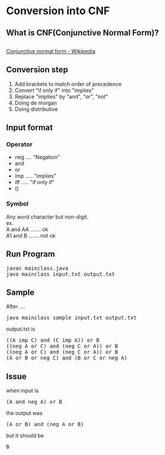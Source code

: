 # Conversion into CNF

## What is CNF(Conjunctive Normal Form)?

## 

[Conjunctive normal form - Wikipedia](https://en.wikipedia.org/wiki/Conjunctive_normal_form)

## Conversion step

1.  Add brackets to match order of precedence
2.  Convert "if only if" into "implies"
3.  Replace "implies" by "and", "or", "not"
4.  Doing de morgan
5.  Doing distributive

## Input format

### Operator

*   neg .... "Negation"
*   and
*   or
*   imp ..... "implies"
*   iff ..... "if only if"
*   ()

### Symbol

Any word character but non-digit.  
ex.  
A and AA ....... ok  
A1 and B ....... not ok  

## Run Program

<pre>javac mainclass.java
java mainclass input.txt output.txt
</pre>

## Sample

After ....

<pre>java mainclass sample_input.txt output.txt
</pre>

output.txt is

<pre>((A imp C) and (C imp A)) or B
((neg A or C) and (neg C or A)) or B
((neg A or C) and (neg C or A)) or B
(A or B or neg C) and (B or C or neg A)
</pre>

## Issue

when input is

<pre>(A and neg A) or B
</pre>

the output was

<pre>(A or B) and (neg A or B)
</pre>

but it should be

<pre>B
</pre>